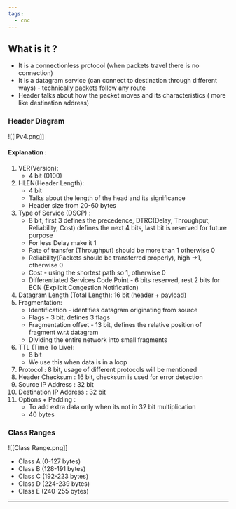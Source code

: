 ```yaml
---
tags:
  - cnc
---
```

## What is it ?

- It is a connectionless protocol (when packets travel there is no connection)
- It is a datagram service (can connect to destination through different ways) - technically packets follow any route
- Header talks about how the packet moves and its characteristics ( more like destination address)

### Header Diagram
 
![[iPv4.png]]
#### Explanation :

1. VER(Version): 
     - 4 bit (0100)      
2. HLEN(Header Length):
     - 4 bit
     - Talks about the length of the head and its significance
     - Header size from 20-60 bytes
3. Type of Service (DSCP) :
     - 8 bit, first 3 defines the precedence, DTRC(Delay, Throughput, Reliability, Cost) defines the next 4 bits, last bit is reserved for future purpose
     - For less Delay make it 1
     - Rate of transfer (Throughput) should be more than 1 otherwise 0
     - Reliability(Packets should be transferred properly), high ->1, otherwise 0
     - Cost - using the shortest path so 1, otherwise 0
     - Differentiated Services Code Point - 6 bits reserved, rest 2 bits for ECN (Explicit Congestion Notification)
 4. Datagram Length (Total Length): 16 bit (header + payload)
 5. Fragmentation:
     - Identification - identifies datagram originating from source
     - Flags - 3 bit, defines 3 flags
     - Fragmentation offset - 13 bit, defines the relative position of fragment w.r.t datagram
     - Dividing the entire network into small fragments
 6. TTL (Time To Live):  
     - 8 bit 
     - We use this when data is in a loop
 7. Protocol : 8 bit, usage of different protocols will be mentioned
 8. Header Checksum : 16 bit, checksum is used for error detection
 9. Source IP Address : 32 bit
 10. Destination IP Address : 32 bit
 11. Options + Padding : 
     - To add extra data only when its not in 32 bit multiplication
     - 40 bytes

### Class Ranges

![[Class Range.png]]

- Class A (0-127 bytes)
- Class B (128-191 bytes)
- Class C (192-223 bytes)
- Class D (224-239 bytes)
- Class E (240-255 bytes)
---

